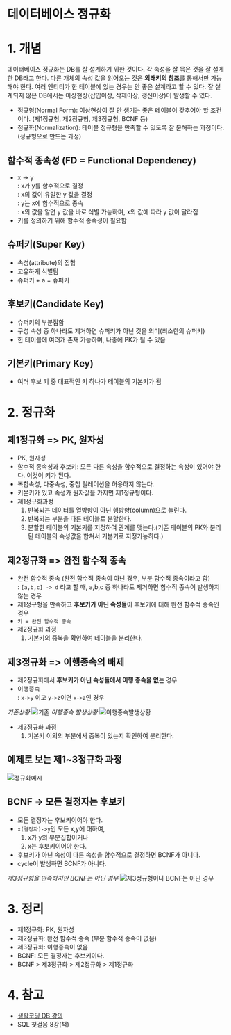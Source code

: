  # 데이터베이스 정규화
 
 # 1. 개념
 
 데이터베이스 정규화는 DB를 잘 설계하기 위한 것이다. 각 속성을 잘 묶은 것을 잘 설계한 DB라고 한다. 다른 개체의 속성 값을 읽어오는 것은 **외래키의 참조**를 통해서만 가능해야 한다. 여러 엔티티가 한
 테이블에 있는 경우는 안 좋은 설계라고 할 수 있다. 잘 설계되지 않은 DB에서는 이상현상(삽입이상, 삭제이상, 갱신이상)이 발생할 수 있다.
 
 - 정규형(Normal Form): 이상현상이 잘 안 생기는 좋은 테이블이 갖추어야 할 조건이다. (제1정규형, 제2정규형, 제3정규형, BCNF 등)
 - 정규화(Normalization): 테이블 정규형을 만족할 수 있도록 잘 분해하는 과정이다. (정규형으로 만드는 과정)
 
 ## 함수적 종속성 (FD = Functional Dependency)
 
 - x -> y   
   : x가 y를 함수적으로 결정   
   : x의 값이 유일한 y 값을 결정   
   : y는 x에 함수적으로 종속   
   : x의 값을 알면 y 값을 바로 식별 가능하며, x의 값에 따라 y 값이 달라짐   
 - 키를 정의하기 위해 함수적 종속성이 필요함
 
 ## 슈퍼키(Super Key)
 
 - 속성(attribute)의 집합
 - 고유하게 식별됨
 - 슈퍼키 + a = 슈퍼키
 
 ## 후보키(Candidate Key)
 
 - 슈퍼키의 부분집합
 - 구성 속성 중 하나라도 제거하면 슈퍼키가 아닌 것을 의미(최소한의 슈퍼키)
 - 한 테이블에 여러개 존재 가능하며, 나중에 PK가 될 수 있음
 
 ## 기본키(Primary Key)
 
 - 여러 후보 키 중 대표적인 키 하나가 테이블의 기본키가 됨
 
 # 2. 정규화
 
 ## 제1정규화 => PK, 원자성
 
 - PK, 원자성
 - 함수적 종속성과 후보키: 모든 다른 속성을 함수적으로 결정하는 속성이 있어야 한다. 이것이 키가 된다.
 - 복합속성, 다중속성, 중첩 릴레이션을 허용하지 않는다.
 - 키본키가 있고 속성가 원자값을 가지면 제1정규형이다.
 - 제1정규화과정
   1. 반복되는 데이터를 열방향이 아닌 행방향(column)으로 늘린다.
   2. 반복되는 부분을 다른 테이블로 분할한다.
   3. 분할한 테이블의 기본키를 지정하여 관계를 맺는다.(기존 테이블의 PK와 분리된 테이블의 속성값을 합쳐서 기본키로 지정가능하다.) 
 
 ## 제2정규화 => 완전 함수적 종속 
 
 - 완전 함수적 종속 (완전 함수적 종속이 아닌 경우, 부분 함수적 종속이라고 함)   
   : `[a,b,c] -> d` 라고 할 때, a,b,c 중 하나라도 제거하면 함수적 종속이 발생하지 않는 경우
 - 제1정규형을 만족하고 **후보키가 아닌 속성들**이 후보키에 대해 완전 함수적 종속인 경우
 - `키 = 완전 함수적 종속`
 - 제2정규화 과정
   1. 기본키의 중복을 확인하여 테이블을 분리한다.
 
 ## 제3정규화 => 이행종속의 배제 
 
 - 제2정규화에서 **후보키가 아닌 속성들에서 이행 종속을 없는** 경우
 - 이행종속   
   : `x->y` 이고 `y->z`이면 `x->z`인 경우
 
 *기존상황*
 ![기존](https://raw.githubusercontent.com/knae11/posting-review/naeun/naeun/images/2021-04-21-DB%EC%A0%95%EA%B7%9C%ED%99%94/%EA%B8%B0%EC%A1%B4.png)
 *이행종속 발생상황*
 ![이행종속발생상황](https://raw.githubusercontent.com/knae11/posting-review/naeun/naeun/images/2021-04-21-DB%EC%A0%95%EA%B7%9C%ED%99%94/%EC%9D%B4%ED%96%89%EC%A2%85%EC%86%8D%EC%83%81%ED%99%A9.png)
 
 - 제3정규화 과정
   1. 기본키 이외의 부분에서 중복이 있는지 확인하여 분리한다.
   
 
 ## 예제로 보는 제1~3정규화 과정
 
 ![정규화예시](https://raw.githubusercontent.com/knae11/posting-review/naeun/naeun/images/2021-04-21-DB%EC%A0%95%EA%B7%9C%ED%99%94/%EC%A0%95%EA%B7%9C%ED%99%94%EC%98%88%EC%8B%9C.PNG)
 
 ## BCNF => 모든 결정자는 후보키
 
 - 모든 결정자는 후보키이어야 한다.
 - `x(결정자)->y`인 모든 x,y에 대하여,
   1. x가 y의 부분집합이거나
   2. x는 후보키이어야 한다.
 - 후보키가 아닌 속성이 다른 속성을 함수적으로 결정하면 BCNF가 아니다.
 - cycle이 발생하면 BCNF가 아니다.
 
 *제3정규형을 만족하지만 BCNF는 아닌 경우*
 ![제3정규형이나 BCNF는 아닌 경우](https://raw.githubusercontent.com/knae11/posting-review/naeun/naeun/images/2021-04-21-DB%EC%A0%95%EA%B7%9C%ED%99%94/%EC%A0%9C3%EC%A0%95%EA%B7%9C%ED%98%95%EC%9D%B4%EB%82%98BCNF%EC%95%84%EB%8B%8C%EA%B2%BD%EC%9A%B0.png)
 
 # 3. 정리 
 
 - 제1정규화: PK, 원자성
 - 제2정규화: 완전 함수적 종속 (부분 함수적 종속이 없음)
 - 제3정규화: 이행종속이 없음
 - BCNF: 모든 결정자는 후보키이다.
 - BCNF > 제3정규화 > 제2정규화 > 제1정규화
 # 4. 참고 
 
 - [생활코딩 DB 강의](https://www.opentutorials.org/course/1555/8765)
 - SQL 첫걸음 8강(책)